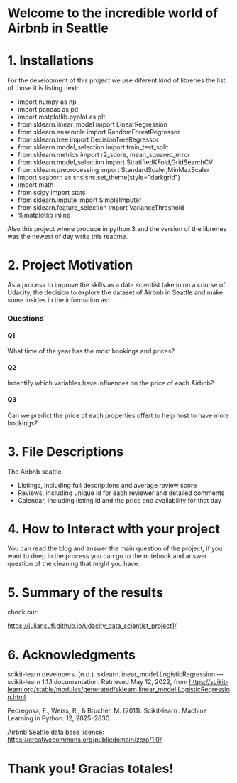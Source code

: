 # Welcome to the incredible world of Airbnb in Seattle


# 1. Installations

For the development of this project we use diferent kind of libreries the list of those it is listing next:

- import numpy as np
- import pandas as pd
- import matplotlib.pyplot as plt
- from sklearn.linear_model import LinearRegression
- from sklearn.ensemble import RandomForestRegressor
- from sklearn.tree import DecisionTreeRegressor
- from sklearn.model_selection import train_test_split
- from sklearn.metrics import r2_score, mean_squared_error
- from sklearn.model_selection import StratifiedKFold,GridSearchCV
- from sklearn.preprocessing import StandardScaler,MinMaxScaler 
- import seaborn as sns;sns.set_theme(style="darkgrid")
- import math
- from scipy import stats
- from sklearn.impute import SimpleImputer
- from sklearn.feature_selection import VarianceThreshold
- %matplotlib inline

Also this project where produce in python 3 and the version of the libreries was the newest of day write this readme.

# 2. Project Motivation

As a process to improve the skills as a data scientist take in on a course of Udacity, the decision to explore the dataset of Airbnb in Seattle and make some insides in the information as: 

### Questions
#### Q1
What time of the year has the most bookings and prices?
#### Q2
Indentify which variables have influences on the price of each Airbnb?
#### Q3
Can we predict the price of each properties offert to help host to have more bookings?

# 3. File Descriptions
The Airbnb seattle 
- Listings, including full descriptions and average review score
- Reviews, including unique id for each reviewer and detailed comments
- Calendar, including listing id and the price and availability for that day

# 4. How to Interact with your project

You can read the blog and answer the main question of the project, if you want to deep in the process you can go to the notebook and answer question of the cleaning that might you have.

# 5. Summary of the results
 
check out:

https://juliansufl.github.io/udacity_data_scientist_project1/

# 6. Acknowledgments

scikit-learn developers. (n.d.). sklearn.linear_model.LogisticRegression — scikit-learn 1.1.1 documentation. Retrieved May 12, 2022, from https://scikit-learn.org/stable/modules/generated/sklearn.linear_model.LogisticRegression.html

Pedregosa, F., Weiss, R., & Brucher, M. (2011). Scikit-learn : Machine Learning in Python. 12, 2825–2830.

Airbnb Seattle data base licence: https://creativecommons.org/publicdomain/zero/1.0/

# Thank you! Gracias totales!
